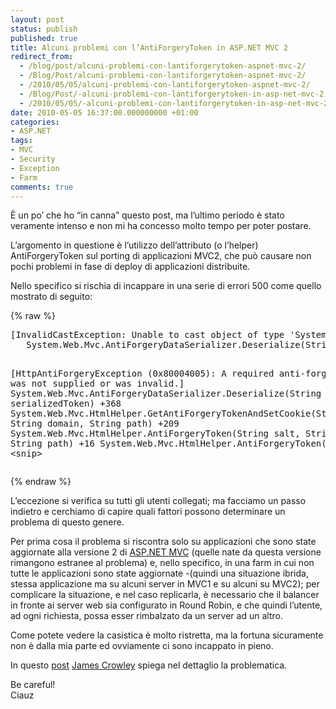 ```yaml
---
layout: post
status: publish
published: true
title: Alcuni problemi con l’AntiForgeryToken in ASP.NET MVC 2
redirect_from: 
  - /blog/post/alcuni-problemi-con-lantiforgerytoken-aspnet-mvc-2/
  - /Blog/Post/alcuni-problemi-con-lantiforgerytoken-aspnet-mvc-2/
  - /2010/05/05/alcuni-problemi-con-lantiforgerytoken-aspnet-mvc-2/
  - /Blog/Post/-alcuni-problemi-con-lantiforgerytoken-in-asp-net-mvc-2
  - /2010/05/05/-alcuni-problemi-con-lantiforgerytoken-in-asp-net-mvc-2
date: 2010-05-05 16:37:00.000000000 +01:00
categories:
- ASP.NET
tags:
- MVC
- Security
- Exception
- Farm
comments: true
---
```

<p>È un po’ che ho “in canna” questo post, ma l’ultimo periodo è stato veramente intenso e non mi ha concesso molto tempo per poter postare.</p>  <p>L’argomento in questione è l’utilizzo dell’attributo (o l’helper) AntiForgeryToken sul porting di applicazioni MVC2, che può causare non pochi problemi in fase di deploy di applicazioni distribuite.</p>  <p>Nello specifico si rischia di incappare in una serie di errori 500 come quello mostrato di seguito:</p>  {% raw %}<pre class="brush: csharp; ruler: true;">[InvalidCastException: Unable to cast object of type 'System.Web.UI.Triplet' to type 'System.Object[]'.]
   System.Web.Mvc.AntiForgeryDataSerializer.Deserialize(String serializedToken) +104

[HttpAntiForgeryException (0x80004005): A required anti-forgery token was not supplied or was invalid.]
   System.Web.Mvc.AntiForgeryDataSerializer.Deserialize(String serializedToken) +368
   System.Web.Mvc.HtmlHelper.GetAntiForgeryTokenAndSetCookie(String salt, String domain, String path) +209
   System.Web.Mvc.HtmlHelper.AntiForgeryToken(String salt, String domain, String path) +16
   System.Web.Mvc.HtmlHelper.AntiForgeryToken() +10
  &lt;snip&gt;</pre>{% endraw %}

<p>L’eccezione si verifica su tutti gli utenti collegati; ma facciamo un passo indietro e cerchiamo di capire quali fattori possono determinare un problema di questo genere.</p>

<p>Per prima cosa il problema si riscontra solo su applicazioni che sono state aggiornate alla versione 2 di <a title="ASP.NET MVC" href="http://imperugo.tostring.it/Categories/Archive/MVC" target="_blank">ASP.NET MVC</a> (quelle nate da questa versione rimangono estranee al problema) e, nello specifico, in una farm in cui non tutte le applicazioni sono state aggiornate -(quindi una situazione ibrida, stessa applicazione ma su alcuni server in MVC1 e su alcuni su MVC2); per complicare la situazione, e nel caso replicarla, è necessario che il balancer in fronte ai server web sia configurato in Round Robin, e che quindi l’utente, ad ogni richiesta, possa esser rimbalzato da un server ad un altro.</p>

<p>Come potete vedere la casistica è molto ristretta, ma la fortuna sicuramente non è dalla mia parte ed ovviamente ci sono incappato in pieno.</p>

<p>In questo <a title="Beware: Upgrade to ASP.NET MVC 2.0 with care if you use AntiForgeryToken" href="http://weblogs.asp.net/james_crowley/archive/2010/03/18/beware-upgrade-to-asp-net-mvc-2-0-with-care-if-you-use-antiforgerytoken.aspx" rel="nofollow" target="_blank">post</a> <a title="James Crowley&#39;s blog" href="http://weblogs.asp.net/james_crowley/default.aspx" rel="nofollow" target="_blank">James Crowley</a> spiega nel dettaglio la problematica.</p>

<p>Be careful! 
  <br />Ciauz</p>
